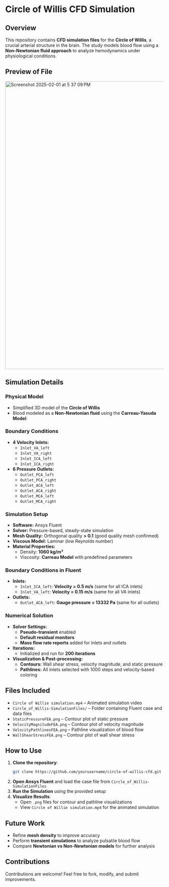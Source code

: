 # Circle of Willis CFD Simulation

## Overview
This repository contains **CFD simulation files** for the **Circle of Willis**, a crucial arterial structure in the brain. The study models blood flow using a **Non-Newtonian fluid approach** to analyze hemodynamics under physiological conditions.

## Preview of File
<img width="915" alt="Screenshot 2025-02-01 at 5 37 09 PM" src="https://github.com/user-attachments/assets/c43c68ed-f5ff-4ed0-9ef6-a984614a3e75" />

## Simulation Details
### **Physical Model**
- Simplified 3D model of the **Circle of Willis**
- Blood modeled as a **Non-Newtonian fluid** using the **Carreau-Yasuda Model**:

### **Boundary Conditions**
- **4 Velocity Inlets:**
  - `Inlet_VA_left`
  - `Inlet_VA_right`
  - `Inlet_ICA_left`
  - `Inlet_ICA_right`
- **6 Pressure Outlets:**
  - `Outlet_PCA_left`
  - `Outlet_PCA_right`
  - `Outlet_ACA_left`
  - `Outlet_ACA_right`
  - `Outlet_MCA_left`
  - `Outlet_MCA_right`

### **Simulation Setup**
- **Software:** Ansys Fluent
- **Solver:** Pressure-based, steady-state simulation
- **Mesh Quality:** Orthogonal quality **> 0.1** (good quality mesh confirmed)
- **Viscous Model:** Laminar (low Reynolds number)
- **Material Properties:**
  - Density: **1060 kg/m³**
  - Viscosity: **Carreau Model** with predefined parameters

### **Boundary Conditions in Fluent**
- **Inlets:**
  - `Inlet_ICA_left`: **Velocity = 0.5 m/s** (same for all ICA inlets)
  - `Inlet_VA_left`: **Velocity = 0.15 m/s** (same for all VA inlets)
- **Outlets:**
  - `Outlet_ACA_left`: **Gauge pressure = 13332 Pa** (same for all outlets)

### **Numerical Solution**
- **Solver Settings:**
  - **Pseudo-transient** enabled
  - **Default residual monitors**
  - **Mass flow rate reports** added for inlets and outlets
- **Iterations:**
  - Initialized and run for **200 iterations**
- **Visualization & Post-processing:**
  - **Contours:** Wall shear stress, velocity magnitude, and static pressure
  - **Pathlines:** All inlets selected with 1000 steps and velocity-based coloring

## Files Included
- `Circle of Willie simulation.mp4` – Animated simulation video
- `Circle_of_Willis-SimulationFiles/` – Folder containing Fluent case and data files
- `StaticPressureFEA.png` – Contour plot of static pressure
- `VelocityMagnitudeFEA.png` – Contour plot of velocity magnitude
- `VelocityPathlinesFEA.png` – Pathline visualization of blood flow
- `WallShearStressFEA.png` – Contour plot of wall shear stress

## How to Use
1. **Clone the repository**:
   ```sh
   git clone https://github.com/yourusername/circle-of-willis-cfd.git
   ```
2. **Open Ansys Fluent** and load the case file from `Circle_of_Willis-SimulationFiles`
3. **Run the Simulation** using the provided setup
4. **Visualize Results**:
   - Open `.png` files for contour and pathline visualizations
   - View `Circle of Willie simulation.mp4` for the animated simulation

## Future Work
- Refine **mesh density** to improve accuracy
- Perform **transient simulations** to analyze pulsatile blood flow
- Compare **Newtonian vs Non-Newtonian models** for further analysis

## Contributions
Contributions are welcome! Feel free to fork, modify, and submit improvements.
